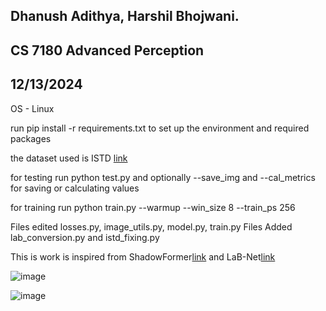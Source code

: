 
## Dhanush Adithya, Harshil Bhojwani.
## CS 7180 Advanced Perception
## 12/13/2024

OS - Linux

run pip install -r requirements.txt to set up the environment and required packages

the dataset used is ISTD [link](https://drive.google.com/file/d/1I0qw-65KBA6np8vIZzO6oeiOvcDBttAY/view)

for testing run python test.py and optionally --save_img and --cal_metrics for saving or calculating values

for training run python train.py --warmup --win_size 8 --train_ps 256

Files edited losses.py, image_utils.py, model.py, train.py 
Files Added lab_conversion.py and istd_fixing.py

This is work is inspired from ShadowFormer[link](https://arxiv.org/pdf/2302.01650) and LaB-Net[link](https://arxiv.org/abs/2208.13039)

![image](https://github.com/user-attachments/assets/3ed08e03-d29d-4a9c-a86f-06e2a02d62c5)

![image](https://github.com/user-attachments/assets/db5392d9-2b15-43d3-b76f-938228098fc0)

